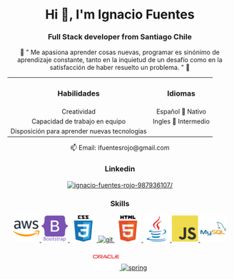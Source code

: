 <h1 align="center">Hi 👋, I'm Ignacio Fuentes</h1>
<h3 align="center"> Full Stack developer from Santiago Chile</h3>
<div align="center" >
  
<p>💬 " Me apasiona aprender cosas nuevas, programar es
sinónimo de aprendizaje constante, tanto en la inquietud
de un desafío como en la satisfacción de haber resuelto un
problema. " 💬</p>

<table class="default">

  <tr>
    <td><h3 align="center"><Strong>Habilidades</Strong></h3></td>
    <td><h3 align="center"><Strong>Idiomas</Strong></h3></td>
  </tr>

  <tr>
    <td align="center">Creatividad</td>
    <td align="center">Español 🌱 Nativo</td>
  </tr>
    <tr>
    <td align="center">Capacidad de trabajo en equipo</td>
    <td align="center"> Ingles 🌱 Intermedio</td>
  </tr>
  
   <tr>
    <td align="center">Disposición para aprender nuevas tecnologias</td>
    <td></td>
  </tr>

</table>
 


 
<p>📫 Email: ifuentesrojo@gmail.com </p>
 </div>

<h3 align="center">Linkedin</h3>
<p align="center">
<a href="https://linkedin.com/in/ignacio-fuentes-rojo-987936107/" target="blank"><img align="center" src="https://raw.githubusercontent.com/rahuldkjain/github-profile-readme-generator/master/src/images/icons/Social/linked-in-alt.svg" alt="ignacio-fuentes-rojo-987936107/" height="30" width="40" /></a>
</p>

<h3 align="center">Skills</h3>
<p align="center"> <a href="https://aws.amazon.com" target="_blank" rel="noreferrer"> <img src="https://raw.githubusercontent.com/devicons/devicon/master/icons/amazonwebservices/amazonwebservices-original-wordmark.svg" alt="aws" width="60" height="60"/> </a> <a href="https://getbootstrap.com" target="_blank" rel="noreferrer"> <img src="https://raw.githubusercontent.com/devicons/devicon/master/icons/bootstrap/bootstrap-plain-wordmark.svg" alt="bootstrap" width="60" height="60"/> </a> <a href="https://www.w3schools.com/css/" target="_blank" rel="noreferrer"> <img src="https://raw.githubusercontent.com/devicons/devicon/master/icons/css3/css3-original-wordmark.svg" alt="css3" width="60" height="60"/> </a> <a href="https://git-scm.com/" target="_blank" rel="noreferrer"> <img src="https://www.vectorlogo.zone/logos/git-scm/git-scm-icon.svg" alt="git" width="60" height="60"/> </a> <a href="https://www.w3.org/html/" target="_blank" rel="noreferrer"> <img src="https://raw.githubusercontent.com/devicons/devicon/master/icons/html5/html5-original-wordmark.svg" alt="html5" width="60" height="60"/> </a> <a href="https://www.java.com" target="_blank" rel="noreferrer"> <img src="https://raw.githubusercontent.com/devicons/devicon/master/icons/java/java-original.svg" alt="java" width="60" height="60"/> </a> <a href="https://developer.mozilla.org/en-US/docs/Web/JavaScript" target="_blank" rel="noreferrer"> <img src="https://raw.githubusercontent.com/devicons/devicon/master/icons/javascript/javascript-original.svg" alt="javascript" width="60" height="60"/> </a> <a href="https://www.mysql.com/" target="_blank" rel="noreferrer"> <img src="https://raw.githubusercontent.com/devicons/devicon/master/icons/mysql/mysql-original-wordmark.svg" alt="mysql" width="60" height="60"/> </a> <a href="https://www.oracle.com/" target="_blank" rel="noreferrer"> <img src="https://raw.githubusercontent.com/devicons/devicon/master/icons/oracle/oracle-original.svg" alt="oracle" width="60" height="60"/> </a> <a href="https://spring.io/" target="_blank" rel="noreferrer"> <img src="https://www.vectorlogo.zone/logos/springio/springio-icon.svg" alt="spring" width="60" height="60"/> </a> </p>
